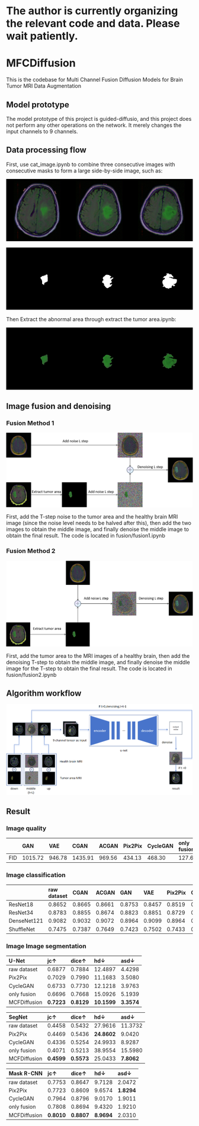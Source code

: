 #  The author is currently organizing the relevant code and data. Please wait patiently.
# MFCDiffusion
 This is the codebase for Multi Channel Fusion Diffusion Models for Brain Tumor MRI Data Augmentation
## Model prototype
 The model prototype of this project is guided-diffusio, and this project does not perform any other operations on the network. It merely changes the input channels to 9 channels.
 
## Data processing flow
First, use cat_image.ipynb to combine three consecutive images with consecutive masks to form a large side-by-side image, such as:

![img](./img/img1.png)

![img](./img/img2.png)

Then Extract the abnormal area through extract the tumor area.ipynb:

![img](./img/img3.png)

## Image fusion and denoising

### Fusion Method 1
![img](./img/img4.png)

First, add the T-step noise to the tumor area and the healthy brain MRI image (since the noise level needs to be halved after this), then add the two images to obtain the middle image, and finally denoise the middle image to obtain the final result.
The code is located in fusion/fusion1.ipynb

### Fusion Method 2
![img](./img/img5.png)

First, add the tumor area to the MRI images of a healthy brain, then add the denoising T-step to obtain the middle image, and finally denoise the middle image for the T-step to obtain the final result.
The code is located in fusion/fusion2.ipynb

## Algorithm workflow

![img](./img/img6.png)
## Result

### Image quality
|          | GAN    | VAE    | CGAN    | ACGAN   | Pix2Pix | CycleGAN | only fusion | MCFDiffusion   |
|:---------|:-------|:-------|:--------|:--------|:--------|:---------|:------------|:---------------|
| FID      | 1015.72| 946.78 | 1435.91 | 969.56  | 434.13  | 468.30   | 127.68      | **70.58**      |
### Image classification
|  | raw dataset | CGAN | ACGAN | GAN | VAE | Pix2Pix | CycleGAN | only fusion | MCFDiffusion |
|:------------|:-----------|:-----|:------|:----|:-----|:--------|:---------|:------------|:-------------|
| ResNet18    | 0.8652     | 0.8665 | 0.8661 | 0.8753 | 0.8457 | 0.8519   | 0.8521   | 0.8802      | **0.8951**   |
| ResNet34    | 0.8783     | 0.8855 | 0.8674 | 0.8823 | 0.8851 | 0.8729   | 0.8688   | 0.8815      | **0.9019**   |
| DenseNet121 | 0.9082     | 0.9032 | 0.9072 | 0.8964 | 0.9099 | 0.8964   | 0.9167   | 0.9113      | **0.9204**   |
| ShuffleNet  | 0.7475     | 0.7387 | 0.7649 | 0.7423 | 0.7502 | 0.7433   | 0.7414   | 0.7199      | **0.7654**   |
### Image Image segmentation
| U-Net       | jc↑        | dice↑      | hd↓         | asd↓       |
|:------------|:-----------|:-----------|:------------|:-----------|
| raw dataset | 0.6877     | 0.7884     | 12.4897     | 4.4298     |
| Pix2Pix     | 0.7029     | 0.7990     | 11.1683     | 3.5080     |
| CycleGAN    | 0.6733     | 0.7730     | 12.1218     | 3.9763     |
| only fusion | 0.6696     | 0.7668     | 15.0926     | 5.1939     |
| MCFDiffusion| **0.7223** | **0.8129** | **10.1599** | **3.3574** |

| SegNet      | jc↑        | dice↑      | hd↓         | asd↓       |
|:------------|:-----------|:-----------|:------------|:-----------|
| raw dataset | 0.4458     | 0.5432     | 27.9616     | 11.3732    |
| Pix2Pix     | 0.4469     | 0.5436     | **24.8602** | 9.0420     |
| CycleGAN    | 0.4336     | 0.5254     | 24.9933     | 8.9287     |
| only fusion | 0.4071     | 0.5213     | 38.9554     | 15.5980    |
| MCFDiffusion| **0.4599** | **0.5573** | 25.0433     | **7.8062** |

| Mask R-CNN  | jc↑        | dice↑      | hd↓        | asd↓       |
|:------------|:-----------|:-----------|:-----------|:-----------|
| raw dataset | 0.7753     | 0.8647     | 9.7128     | 2.0472     |
| Pix2Pix     | 0.7723     | 0.8609     | 9.6574     | **1.8294** |
| CycleGAN    | 0.7964     | 0.8796     | 9.0170     | 1.9011     |
| only fusion | 0.7808     | 0.8694     | 9.4320     | 1.9210     |
| MCFDiffusion| **0.8010** | **0.8807** | **8.9694** | 2.0310     |